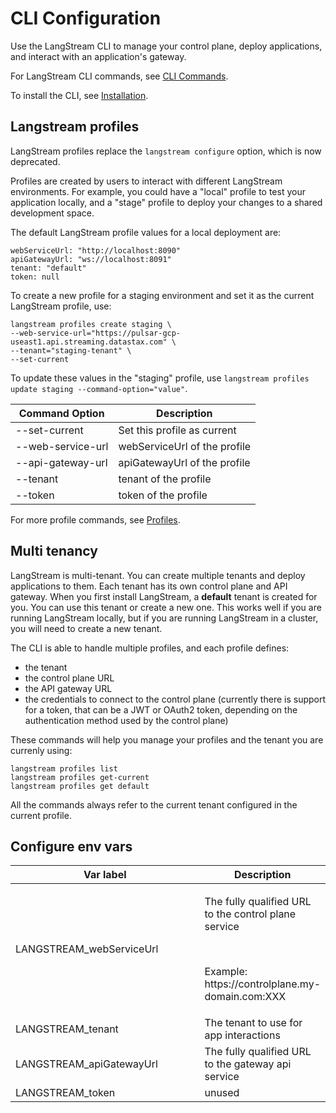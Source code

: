 # CLI Configuration

Use the LangStream CLI to manage your control plane, deploy applications, and interact with an application's gateway.

For LangStream CLI commands, see [CLI Commands](langstream-cli-commands.md).&#x20;

To install the CLI, see [Installation](../installation/langstream-cli.md).

## Langstream profiles

LangStream profiles replace the `langstream configure` option, which is now deprecated.

Profiles are created by users to interact with different LangStream environments. For example, you could have a "local" profile to test your application locally, and a "stage" profile to deploy your changes to a shared development space.

The default LangStream profile values for a local deployment are:

```
webServiceUrl: "http://localhost:8090"
apiGatewayUrl: "ws://localhost:8091"
tenant: "default"
token: null
```

To create a new profile for a staging environment and set it as the current LangStream profile, use:

```
langstream profiles create staging \
--web-service-url="https://pulsar-gcp-useast1.api.streaming.datastax.com" \
--tenant="staging-tenant" \
--set-current
```

To update these values in the "staging" profile, use `langstream profiles update staging --command-option="value"`.

| Command Option    | Description                  |
| ----------------- | ---------------------------- |
| --set-current     | Set this profile as current  |
| --web-service-url | webServiceUrl of the profile |
| --api-gateway-url | apiGatewayUrl of the profile |
| --tenant          | tenant of the profile        |
| --token           | token of the profile         |

For more profile commands, see [Profiles](langstream-cli-commands.md#profiles).

## Multi tenancy

LangStream is multi-tenant. You can create multiple tenants and deploy applications to them. Each tenant has its own control plane and API gateway. When you first install LangStream, a **default** tenant is created for you. You can use this tenant or create a new one. This works well if you are running LangStream locally, but if you are running LangStream in a cluster, you will need to create a new tenant.

The CLI is able to handle multiple profiles, and each profile defines:

* the tenant
* the control plane URL
* the API gateway URL
* the credentials to connect to the control plane (currently there is support for a token, that can be a JWT or OAuth2 token, depending on the authentication method used by the control plane)

These commands will help you manage your profiles and the tenant you are currenly using:

```
langstream profiles list
langstream profiles get-current
langstream profiles get default
```

All the commands always refer to the current tenant configured in the current profile.

## Configure env vars

<table data-header-hidden><thead><tr><th width="295">Var label</th><th>Description</th></tr></thead><tbody><tr><td>LANGSTREAM_webServiceUrl</td><td><p>The fully qualified URL to the control plane service</p><p><br></p><p>Example: https://controlplane.my-domain.com:XXX</p></td></tr><tr><td>LANGSTREAM_tenant</td><td>The tenant to use for app interactions</td></tr><tr><td>LANGSTREAM_apiGatewayUrl</td><td>The fully qualified URL to the gateway api service</td></tr><tr><td>LANGSTREAM_token</td><td>unused</td></tr></tbody></table>
